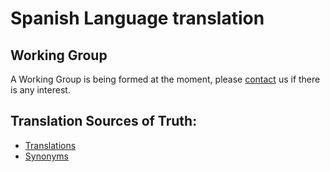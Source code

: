 # Spanish Language translation

## Working Group

A Working Group is being formed at the moment, please [contact](../contact.md) us if there is any interest.

## Translation Sources of Truth:

- [Translations](https://github.com/obophenotype/hpo-translations/blob/main/babelon/hp-es.babelon.tsv)
- [Synonyms](https://github.com/obophenotype/hpo-translations/blob/main/babelon/hp-es.synonyms.tsv)

